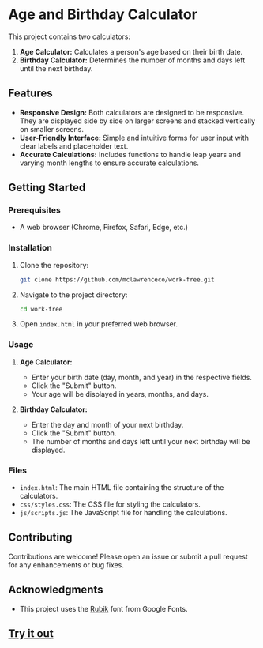 # Age and Birthday Calculator

This project contains two calculators:

1. **Age Calculator:** Calculates a person's age based on their birth date.
2. **Birthday Calculator:** Determines the number of months and days left until the next birthday.

## Features

- **Responsive Design:** Both calculators are designed to be responsive. They are displayed side by side on larger screens and stacked vertically on smaller screens.
- **User-Friendly Interface:** Simple and intuitive forms for user input with clear labels and placeholder text.
- **Accurate Calculations:** Includes functions to handle leap years and varying month lengths to ensure accurate calculations.

## Getting Started

### Prerequisites

- A web browser (Chrome, Firefox, Safari, Edge, etc.)

### Installation

1. Clone the repository:
   ```sh
   git clone https://github.com/mclawrenceco/work-free.git
   ```

2. Navigate to the project directory:
   ```sh
   cd work-free
   ```

3. Open `index.html` in your preferred web browser.

### Usage

1. **Age Calculator:**
   - Enter your birth date (day, month, and year) in the respective fields.
   - Click the "Submit" button.
   - Your age will be displayed in years, months, and days.

2. **Birthday Calculator:**
   - Enter the day and month of your next birthday.
   - Click the "Submit" button.
   - The number of months and days left until your next birthday will be displayed.

### Files

- `index.html`: The main HTML file containing the structure of the calculators.
- `css/styles.css`: The CSS file for styling the calculators.
- `js/scripts.js`: The JavaScript file for handling the calculations.

## Contributing

Contributions are welcome! Please open an issue or submit a pull request for any enhancements or bug fixes.

## Acknowledgments

- This project uses the [Rubik](https://fonts.google.com/specimen/Rubik) font from Google Fonts.
## [Try it out](https://mclawrenceco.github.io/work-free/ "Click me! 🙃")
